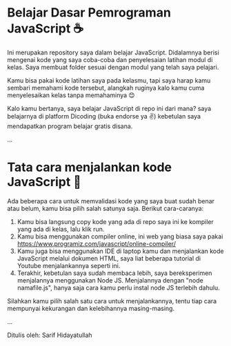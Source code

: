 # Belajar Dasar Pemrograman JavaScript ☕
Ini merupakan repository saya dalam belajar JavaScript. Didalamnya berisi mengenai kode yang saya coba-coba dan penyelesaian latihan modul di kelas. Saya membuat folder sesuai dengan modul yang telah saya pelajari.

Kamu bisa pakai kode latihan saya pada kelasmu, tapi saya harap kamu sembari memahami kode tersebut, alangkah ruginya kalo kamu cuma menyelesaikan kelas tanpa memahaminya 😊

Kalo kamu bertanya, saya belajar JavaScript di repo ini dari mana? saya belajarnya di platform Dicoding (buka endorse ya ✌️) kebetulan saya mendapatkan program belajar gratis disana.

...

# Tata cara menjalankan kode JavaScript 🍷
Ada beberapa cara untuk memvalidasi kode yang saya buat sudah benar atau belum, kamu bisa pilih salah satunya saja. Berikut cara-caranya:

1. Kamu bisa langsung copy kode yang ada di repo saya ini ke kompiler yang ada di kelas, lalu klik run.
2. Kamu bisa menggunakan compiler online, ini web yang biasa saya pakai https://www.programiz.com/javascript/online-compiler/
3. Kamu juga bisa menggunakan IDE di laptop kamu dan menjalankan kode JavaScript melalui dokumen HTML, saya liat beberapa tutorial di Youtube menjalankannya seperti ini.
4. Terakhir, kebetulan saya sudah membaca lebih, saya bereksperimen menjalannya menggunakan Node JS. Menjalannya dengan "node namafile.js", hanya saja cara kamu perlu instal node JS terlebih dahulu.

Silahkan kamu pilih salah satu cara untuk menjalankannya, tentu tiap cara mempunyai kekurangan dan kelebihannya masing-masing.

...

Ditulis oleh: Sarif Hidayatullah